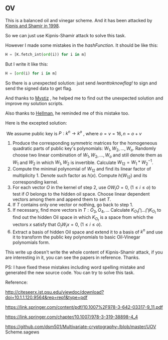 ## OV

This is a balanced oil and vinegar scheme. And it has been attacked by [Kipnis and Shamir in 1998](http://citeseerx.ist.psu.edu/viewdoc/download?doi=10.1.1.120.9564&rep=rep1&type=pdf).

So we can just use Kipnis-Shamir attack to solve this task.



However I made some mistakes in the *hashFunction*. It should be like this:

```python
H = [K.fetch_int(ord(i)) for i in m]
```

But I write it like this:

```python
H = [ord(i) for i in m]
```

So there is a unexpected solution: just send *Iwanttoknowflag!* to sign and send the signed data to get flag.

And thanks to [Mystiz](https://github.com/samueltangz) , he helped me to find out the unexpected solution and improve my solution scripts.

Also thanks to [Hellman](https://github.com/hellman), he reminded me of this mistake too.



Here is the excepted solution:

​	We assume public key is $P: k^n \rightarrow k^o$ , where $o = v = 16,n = o+v$

1. Produce the corresponding symmetric matrices for the homogeneous quadratic parts of public key's polynomials: $W_1,W_2,...,W_o$. Randomly choose two linear combination of $W_1,W_2,...,W_o$ and still denote them as $W_1$ and $W_2$ in which $W_1,W_2$ is invertible. Calculate $W_{12} = W_1 * W^{-1}_2$.
2. Compute the minimal polynomial of $W_{12}$ and find its linear factor of multiplicity 1. Denote such factor as $h(x)$. Compute $h(W_{12})$ and its corresponding kernel.
3. For each vector $O$ in the kernel of step 2, use $OW_iO=0$, $(1 \leq i \leq o)$  to test if $O$ belongs to the hidden oil space. Choose linear dependent vectors among them and append them to set $T$.
4. If $T$ contains only one vector or nothing, go back to step 1.
5. If necessary, find more vectors in $T:O_3,O_4,...$ Calculate $K_{O_1} \bigcap ... \bigcap K_{O_t}$ to find out the hidden Oil space in which $K_{O_t}$ is a space from which the vectors $x$ satisfy that $O_tW_ix=0$, $(1 \leq i \leq o)$.
6. Extract a basis of hidden Oil space and extend it to a basis of $k^n$ and use it to transform the public key polynomials to basic Oil-Vinegar polynomials form.



This write up doesn't write the whole content of Kipnis-Shamir attack, if you are interesting in it, you can see the papers in reference. Thanks.



PS: I have fixed these mistakes including word spelling mistake and generated the new source code. You can try to solve this task.



Reference:

http://citeseerx.ist.psu.edu/viewdoc/download?doi=10.1.1.120.9564&rep=rep1&type=pdf

https://link.springer.com/content/pdf/10.1007%2F978-3-642-03317-9_11.pdf

https://link.springer.com/chapter/10.1007/978-3-319-38898-4_4

https://github.com/dsm501/Multivariate-cryptography-/blob/master/UOV Scheme.sagews